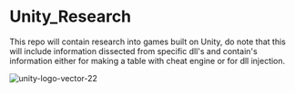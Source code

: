 # Unity_Research
This repo will contain research into games built on Unity, do note that this will include information dissected from specific dll's and contain's information either for making a table with cheat engine or for dll injection.

![unity-logo-vector-22](https://github.com/JustAnotherSithLord/Unity_Research/assets/163198007/14c3dc35-4bcb-4c2e-9f06-533fac8adfad)

